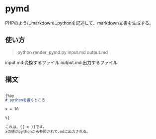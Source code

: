 # pymd
PHPのようにmarkdownにpythonを記述して、markdown文書を生成する。

## 使い方
> python render_pymd.py input.md output.md

input.md:変換するファイル
output.md:出力するファイル

## 構文
```md

{%py
# pythonを書くところ

x = 10

%}

これは、{{ x }}です。
xの値がpythonから参照されて.mdに出力される。

```

